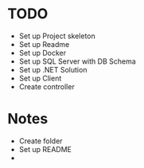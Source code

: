 # TODO

- Set up Project skeleton
- Set up Readme
- Set up Docker
- Set up SQL Server with DB Schema
- Set up .NET Solution
- Set up Client
- Create controller

# Notes

- Create folder
- Set up README
- 